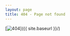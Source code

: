 ```yaml
---
layout: page
title: 404 - Page not found
---
```


[<img src="{{ site.baseurl }}/images/404-word-square.png" alt="404" style="text-align:center;"/>]({{ site.baseurl }}/)
